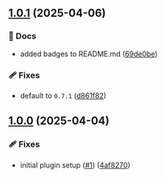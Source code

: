 ## [1.0.1](https://github.com/polentino/sbt-redacted/compare/v1.0.0...v1.0.1) (2025-04-06)

### 📖 Docs

* added badges to README.md ([69de0be](https://github.com/polentino/sbt-redacted/commit/69de0be7ddc604c0ab0c4f575775a22c695530d0))

### 🩹 Fixes

* default to `0.7.1` ([d861f82](https://github.com/polentino/sbt-redacted/commit/d861f8200522bc618e56b36a53bd558fb56705ae))

## [1.0.0](https://github.com/polentino/sbt-redacted/compare/...v1.0.0) (2025-04-04)

### 🩹 Fixes

* initial plugin setup ([#1](https://github.com/polentino/sbt-redacted/issues/1)) ([4af8270](https://github.com/polentino/sbt-redacted/commit/4af827081b56ac8c70b683ad5c19691f171d6edd))
